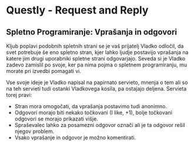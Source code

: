 # Questly - Request and Reply
## Spletno Programiranje: Vprašanja in odgovori
Kljub poplavi podobnih spletnih strani se je vaš prijatelj Vladko odločil, da svet potrebuje še eno spletno stran, kjer lahko ljudje postavijo vprašanja na katere jim drugi uporabniki spletne strani odgovarjajo. Seveda si je Vladko zadevo zamislil po svoje, ker pa nima pojma o spletnem programiranju, mu morate pri izvedbi pomagati vi.

Vse svoje ideje je Vladko napisal na papirnato servieto, mnenja o tem ali so na teh servieti tudi ostanki Vladkovega kosila, pa ostajajo deljena. Servieta torej pravi:

+ Stran mora omogočati, da vprašanja postavimo tudi anonimno.
+ Odgovori morajo biti nekako točkovani (I like, +1), bolje točkovani odgovori se morajo prikazati višje.
+ Spraševalec lahko za posamezni odgovor označi ali je ta odgovor rešil njegov problem.
+ Vsako vprašanje in odgovor je možno komentirati.
